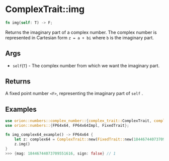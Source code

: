 # ComplexTrait::img

```rust
fn img(self: T) -> F;
```

Returns the imaginary part of a complex number. The complex number is represented in Cartesian form `z = a + bi` where `b` is the imaginary part.

## Args

* `self`(`T`) - The complex number from which we want the imaginary part.

## Returns

A fixed point number `<F>`, representing the imaginary part of `self` .

## Examples

```rust    
use orion::numbers::complex_number::{complex_trait::ComplexTrait, complex64::complex64};
use orion::numbers::{FP64x64, FP64x64Impl, FixedTrait};

fn img_complex64_example() -> FP64x64 {
    let z: complex64 = ComplexTrait::new(FixedTrait::new(184467440737095516160, false), FixedTrait::new(18446744073709551616, false));
    z.img()
}
>>> {mag: 18446744073709551616, sign: false} // 1
```
